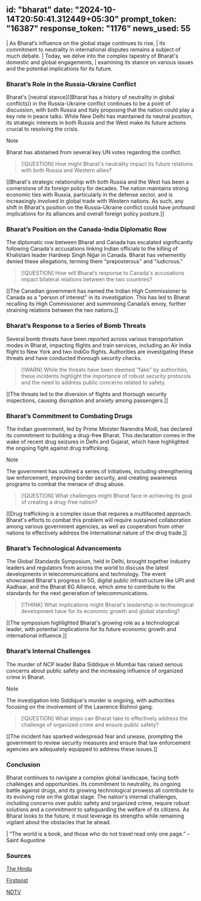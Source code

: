 
id: "bharat"
date: "2024-10-14T20:50:41.312449+05:30"
prompt_token: "16387"
response_token: "1176"
news_used: 55
------
| As Bharat’s influence on the global stage continues to rise, 
| its commitment to neutrality in international disputes remains a subject of much debate.
| Today, we delve into the complex tapestry of Bharat's domestic and global engagements, 
| examining its stance on various issues and the potential implications for its future.

### Bharat’s Role in the Russia-Ukraine Conflict

Bharat's [neutral stance]((Bharat has a history of neutrality in global conflicts)) in the Russia-Ukraine conflict continues to be a point of discussion, with both Russia and Italy proposing that the nation could play a key role in peace talks. While New Delhi has maintained its neutral position, its strategic interests in both Russia and the West make its future actions crucial to resolving the crisis.

> [!NOTE]
> Bharat has abstained from several key UN votes regarding the conflict.

> [!QUESTION]
> How might Bharat's neutrality impact its future relations with both Russia and
> Western allies? 

[[Bharat's strategic relationship with both Russia and the West has been a cornerstone of its foreign policy for decades. The nation maintains strong economic ties with Russia, particularly in the defense sector, and is increasingly involved in global trade with Western nations. As such, any shift in Bharat's position on the Russia-Ukraine conflict could have profound implications for its alliances and overall foreign policy posture.]]


###  Bharat’s Position on the Canada-India Diplomatic Row

The diplomatic row between Bharat and Canada has escalated significantly following Canada's accusations linking Indian officials to the killing of Khalistani leader Hardeep Singh Nijjar in Canada. Bharat has vehemently denied these allegations, terming them "preposterous" and "ludicrous."

> [!QUESTION]
> How will Bharat’s response to Canada's accusations impact bilateral relations between the two countries? 

[[The Canadian government has named the Indian High Commissioner to Canada as a "person of interest" in its investigation. This has led to Bharat recalling its High Commissioner and summoning Canada’s envoy, further straining relations between the two nations.]]


### Bharat’s Response to a Series of Bomb Threats

Several bomb threats have been reported across various transportation modes in Bharat, impacting flights and train services, including an Air India flight to New York and two IndiGo flights. Authorities are investigating these threats and have conducted thorough security checks. 

> [!WARN]
>  While the threats have been deemed "fake" by authorities, these incidents highlight the importance of robust security protocols and the need to address public concerns related to safety. 

[[The threats led to the diversion of flights and thorough security inspections, causing disruption and anxiety among passengers.]] 

###  Bharat’s Commitment to Combating Drugs

The Indian government, led by Prime Minister Narendra Modi, has declared its commitment to building a drug-free Bharat. This declaration comes in the wake of recent drug seizures in Delhi and Gujarat, which have highlighted the ongoing fight against drug trafficking.

> [!NOTE]
> The government has outlined a series of initiatives, including strengthening law enforcement, improving border security, and creating awareness programs to combat the menace of drug abuse.

> [!QUESTION]
>  What challenges might Bharat face in achieving its goal of creating a drug-free nation? 

[[Drug trafficking is a complex issue that requires a multifaceted approach. Bharat's efforts to combat this problem will require sustained collaboration among various government agencies, as well as cooperation from other nations to effectively address the international nature of the drug trade.]]

###  Bharat’s Technological Advancements

The Global Standards Symposium, held in Delhi, brought together industry leaders and regulators from across the world to discuss the latest developments in telecommunications and technology. The event showcased Bharat's progress in 5G, digital public infrastructure like UPI and Aadhaar, and the Bharat 6G Alliance, which aims to contribute to the standards for the next generation of telecommunications. 

> [!THINK]
>  What implications might Bharat's leadership in technological development have for its economic growth and global standing?

[[The symposium highlighted Bharat's growing role as a technological leader, with potential implications for its future economic growth and international influence.]]

###  Bharat’s Internal Challenges

 The murder of NCP leader Baba Siddique in Mumbai has raised serious concerns about public safety and the increasing influence of organized crime in Bharat. 

> [!NOTE]
> The investigation into Siddique's murder is ongoing, with authorities focusing on the involvement of the Lawrence Bishnoi gang.

> [!QUESTION]
> What steps can Bharat take to effectively address the challenge of organized crime and ensure public safety? 

[[The incident has sparked widespread fear and unease, prompting the government to review security measures and ensure that law enforcement agencies are adequately equipped to address these issues.]]

### Conclusion

Bharat continues to navigate a complex global landscape, facing both challenges and opportunities. Its commitment to neutrality, its ongoing battle against drugs, and its growing technological prowess all contribute to its evolving role on the global stage. The nation's internal challenges, including concerns over public safety and organized crime, require robust solutions and a commitment to safeguarding the welfare of its citizens. As Bharat looks to the future, it must leverage its strengths while remaining vigilant about the obstacles that lie ahead.

| “The world is a book, and those who do not travel read only one page.” – Saint Augustine


### Sources

[The Hindu](https://www.thehindu.com/)

[Firstpost](https://www.firstpost.com/)

[NDTV](https://www.ndtv.com/)

